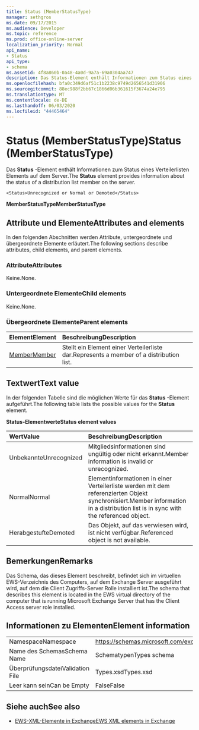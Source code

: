 ```yaml
---
title: Status (MemberStatusType)
manager: sethgros
ms.date: 09/17/2015
ms.audience: Developer
ms.topic: reference
ms.prod: office-online-server
localization_priority: Normal
api_name:
- Status
api_type:
- schema
ms.assetid: 4f8a860b-0a48-4a0d-9a7a-69a0304aa747
description: Das Status-Element enthält Informationen zum Status eines Verteilerlisten Elements auf dem Server.
ms.openlocfilehash: bfa0c349d6af51c1b2238c9749d2656541d31906
ms.sourcegitcommit: 88ec988f2bb67c1866d06b361615f3674a24e795
ms.translationtype: MT
ms.contentlocale: de-DE
ms.lasthandoff: 06/03/2020
ms.locfileid: "44465464"
---
```

# <a name="status-memberstatustype"></a><span data-ttu-id="1ad4c-103">Status (MemberStatusType)</span><span class="sxs-lookup"><span data-stu-id="1ad4c-103">Status (MemberStatusType)</span></span>

<span data-ttu-id="1ad4c-104">Das **Status** -Element enthält Informationen zum Status eines Verteilerlisten Elements auf dem Server.</span><span class="sxs-lookup"><span data-stu-id="1ad4c-104">The **Status** element provides information about the status of a distribution list member on the server.</span></span> 
  
```
<Status>Unrecognized or Normal or Demoted</Status>
```

 <span data-ttu-id="1ad4c-105">**MemberStatusType**</span><span class="sxs-lookup"><span data-stu-id="1ad4c-105">**MemberStatusType**</span></span>
## <a name="attributes-and-elements"></a><span data-ttu-id="1ad4c-106">Attribute und Elemente</span><span class="sxs-lookup"><span data-stu-id="1ad4c-106">Attributes and elements</span></span>

<span data-ttu-id="1ad4c-107">In den folgenden Abschnitten werden Attribute, untergeordnete und übergeordnete Elemente erläutert.</span><span class="sxs-lookup"><span data-stu-id="1ad4c-107">The following sections describe attributes, child elements, and parent elements.</span></span>
  
### <a name="attributes"></a><span data-ttu-id="1ad4c-108">Attribute</span><span class="sxs-lookup"><span data-stu-id="1ad4c-108">Attributes</span></span>

<span data-ttu-id="1ad4c-109">Keine.</span><span class="sxs-lookup"><span data-stu-id="1ad4c-109">None.</span></span>
  
### <a name="child-elements"></a><span data-ttu-id="1ad4c-110">Untergeordnete Elemente</span><span class="sxs-lookup"><span data-stu-id="1ad4c-110">Child elements</span></span>

<span data-ttu-id="1ad4c-111">Keine.</span><span class="sxs-lookup"><span data-stu-id="1ad4c-111">None.</span></span>
  
### <a name="parent-elements"></a><span data-ttu-id="1ad4c-112">Übergeordnete Elemente</span><span class="sxs-lookup"><span data-stu-id="1ad4c-112">Parent elements</span></span>

|<span data-ttu-id="1ad4c-113">**Element**</span><span class="sxs-lookup"><span data-stu-id="1ad4c-113">**Element**</span></span>|<span data-ttu-id="1ad4c-114">**Beschreibung**</span><span class="sxs-lookup"><span data-stu-id="1ad4c-114">**Description**</span></span>|
|:-----|:-----|
|[<span data-ttu-id="1ad4c-115">Member</span><span class="sxs-lookup"><span data-stu-id="1ad4c-115">Member</span></span>](member-ex15websvcsotherref.md) <br/> |<span data-ttu-id="1ad4c-116">Stellt ein Element einer Verteilerliste dar.</span><span class="sxs-lookup"><span data-stu-id="1ad4c-116">Represents a member of a distribution list.</span></span>  <br/> |
   
## <a name="text-value"></a><span data-ttu-id="1ad4c-117">Textwert</span><span class="sxs-lookup"><span data-stu-id="1ad4c-117">Text value</span></span>

<span data-ttu-id="1ad4c-118">In der folgenden Tabelle sind die möglichen Werte für das **Status** -Element aufgeführt.</span><span class="sxs-lookup"><span data-stu-id="1ad4c-118">The following table lists the possible values for the **Status** element.</span></span> 
  
<span data-ttu-id="1ad4c-119">**Status-Elementwerte**</span><span class="sxs-lookup"><span data-stu-id="1ad4c-119">**Status element values**</span></span>

|<span data-ttu-id="1ad4c-120">**Wert**</span><span class="sxs-lookup"><span data-stu-id="1ad4c-120">**Value**</span></span>|<span data-ttu-id="1ad4c-121">**Beschreibung**</span><span class="sxs-lookup"><span data-stu-id="1ad4c-121">**Description**</span></span>|
|:-----|:-----|
|<span data-ttu-id="1ad4c-122">Unbekannte</span><span class="sxs-lookup"><span data-stu-id="1ad4c-122">Unrecognized</span></span>  <br/> |<span data-ttu-id="1ad4c-123">Mitgliedsinformationen sind ungültig oder nicht erkannt.</span><span class="sxs-lookup"><span data-stu-id="1ad4c-123">Member information is invalid or unrecognized.</span></span>  <br/> |
|<span data-ttu-id="1ad4c-124">Normal</span><span class="sxs-lookup"><span data-stu-id="1ad4c-124">Normal</span></span>  <br/> |<span data-ttu-id="1ad4c-125">Elementinformationen in einer Verteilerliste werden mit dem referenzierten Objekt synchronisiert.</span><span class="sxs-lookup"><span data-stu-id="1ad4c-125">Member information in a distribution list is in sync with the referenced object.</span></span>  <br/> |
|<span data-ttu-id="1ad4c-126">Herabgestufte</span><span class="sxs-lookup"><span data-stu-id="1ad4c-126">Demoted</span></span>  <br/> |<span data-ttu-id="1ad4c-127">Das Objekt, auf das verwiesen wird, ist nicht verfügbar.</span><span class="sxs-lookup"><span data-stu-id="1ad4c-127">Referenced object is not available.</span></span>  <br/> |
   
## <a name="remarks"></a><span data-ttu-id="1ad4c-128">Bemerkungen</span><span class="sxs-lookup"><span data-stu-id="1ad4c-128">Remarks</span></span>

<span data-ttu-id="1ad4c-129">Das Schema, das dieses Element beschreibt, befindet sich im virtuellen EWS-Verzeichnis des Computers, auf dem Exchange Server ausgeführt wird, auf dem die Client Zugriffs-Server Rolle installiert ist.</span><span class="sxs-lookup"><span data-stu-id="1ad4c-129">The schema that describes this element is located in the EWS virtual directory of the computer that is running Microsoft Exchange Server that has the Client Access server role installed.</span></span>
  
## <a name="element-information"></a><span data-ttu-id="1ad4c-130">Informationen zu Elementen</span><span class="sxs-lookup"><span data-stu-id="1ad4c-130">Element information</span></span>

|||
|:-----|:-----|
|<span data-ttu-id="1ad4c-131">Namespace</span><span class="sxs-lookup"><span data-stu-id="1ad4c-131">Namespace</span></span>  <br/> |https://schemas.microsoft.com/exchange/services/2006/types  <br/> |
|<span data-ttu-id="1ad4c-132">Name des Schemas</span><span class="sxs-lookup"><span data-stu-id="1ad4c-132">Schema Name</span></span>  <br/> |<span data-ttu-id="1ad4c-133">Schematypen</span><span class="sxs-lookup"><span data-stu-id="1ad4c-133">Types schema</span></span>  <br/> |
|<span data-ttu-id="1ad4c-134">Überprüfungsdatei</span><span class="sxs-lookup"><span data-stu-id="1ad4c-134">Validation File</span></span>  <br/> |<span data-ttu-id="1ad4c-135">Types.xsd</span><span class="sxs-lookup"><span data-stu-id="1ad4c-135">Types.xsd</span></span>  <br/> |
|<span data-ttu-id="1ad4c-136">Leer kann sein</span><span class="sxs-lookup"><span data-stu-id="1ad4c-136">Can be Empty</span></span>  <br/> |<span data-ttu-id="1ad4c-137">False</span><span class="sxs-lookup"><span data-stu-id="1ad4c-137">False</span></span>  <br/> |
   
## <a name="see-also"></a><span data-ttu-id="1ad4c-138">Siehe auch</span><span class="sxs-lookup"><span data-stu-id="1ad4c-138">See also</span></span>



- [<span data-ttu-id="1ad4c-139">EWS-XML-Elemente in Exchange</span><span class="sxs-lookup"><span data-stu-id="1ad4c-139">EWS XML elements in Exchange</span></span>](ews-xml-elements-in-exchange.md)

